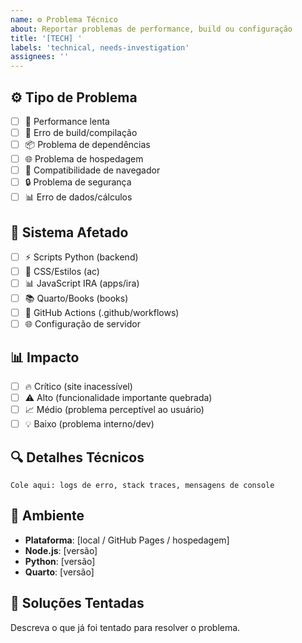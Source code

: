 ```yaml
---
name: ⚙️ Problema Técnico
about: Reportar problemas de performance, build ou configuração
title: '[TECH] '
labels: 'technical, needs-investigation'
assignees: ''
---
```


## ⚙️ Tipo de Problema
- [ ] 🚀 Performance lenta
- [ ] 🔧 Erro de build/compilação
- [ ] 📦 Problema de dependências
- [ ] 🌐 Problema de hospedagem
- [ ] 📱 Compatibilidade de navegador
- [ ] 🔒 Problema de segurança
- [ ] 📊 Erro de dados/cálculos

## 🎯 Sistema Afetado
- [ ] ⚡ Scripts Python (backend)
- [ ] 🎨 CSS/Estilos (ac)
- [ ] 📊 JavaScript IRA (apps/ira)
- [ ] 📚 Quarto/Books (books)
- [ ] 🔧 GitHub Actions (.github/workflows)
- [ ] 🌐 Configuração de servidor

## 📊 Impacto
- [ ] 🔥 Crítico (site inacessível)
- [ ] ⚠️ Alto (funcionalidade importante quebrada)
- [ ] 📈 Médio (problema perceptível ao usuário)
- [ ] 💡 Baixo (problema interno/dev)

## 🔍 Detalhes Técnicos
```
Cole aqui: logs de erro, stack traces, mensagens de console
```

## 🔧 Ambiente
- **Plataforma**: [local / GitHub Pages / hospedagem]
- **Node.js**: [versão]
- **Python**: [versão]
- **Quarto**: [versão]

## 🎯 Soluções Tentadas
Descreva o que já foi tentado para resolver o problema.
